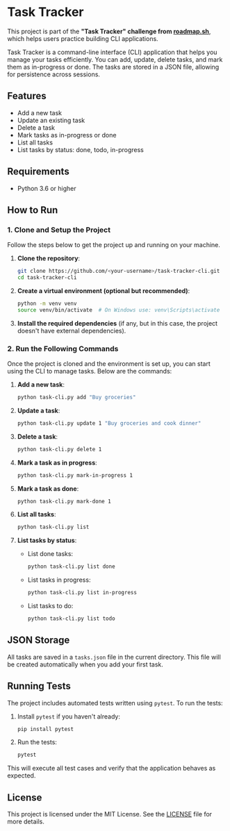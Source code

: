 # Task Tracker

This project is part of the **"Task Tracker" challenge from [roadmap.sh](https://roadmap.sh/projects/task-tracker)**, which helps users practice building CLI applications.

Task Tracker is a command-line interface (CLI) application that helps you manage your tasks efficiently. You can add, update, delete tasks, and mark them as in-progress or done. The tasks are stored in a JSON file, allowing for persistence across sessions.

## Features

- Add a new task
- Update an existing task
- Delete a task
- Mark tasks as in-progress or done
- List all tasks
- List tasks by status: done, todo, in-progress

## Requirements

- Python 3.6 or higher

## How to Run

### 1. Clone and Setup the Project

Follow the steps below to get the project up and running on your machine.

1. **Clone the repository**:

    ```bash
    git clone https://github.com/<your-username>/task-tracker-cli.git
    cd task-tracker-cli
    ```

2. **Create a virtual environment (optional but recommended)**:

    ```bash
    python -m venv venv
    source venv/bin/activate  # On Windows use: venv\Scripts\activate
    ```

3. **Install the required dependencies** (if any, but in this case, the project doesn't have external dependencies).

### 2. Run the Following Commands

Once the project is cloned and the environment is set up, you can start using the CLI to manage tasks. Below are the commands:

1. **Add a new task**:

    ```bash
    python task-cli.py add "Buy groceries"
    ```

2. **Update a task**:

    ```bash
    python task-cli.py update 1 "Buy groceries and cook dinner"
    ```

3. **Delete a task**:

    ```bash
    python task-cli.py delete 1
    ```

4. **Mark a task as in progress**:

    ```bash
    python task-cli.py mark-in-progress 1
    ```

5. **Mark a task as done**:

    ```bash
    python task-cli.py mark-done 1
    ```

6. **List all tasks**:

    ```bash
    python task-cli.py list
    ```

7. **List tasks by status**:

    - List done tasks:
      ```bash
      python task-cli.py list done
      ```

    - List tasks in progress:
      ```bash
      python task-cli.py list in-progress
      ```

    - List tasks to do:
      ```bash
      python task-cli.py list todo
      ```

## JSON Storage

All tasks are saved in a `tasks.json` file in the current directory. This file will be created automatically when you add your first task.

## Running Tests

The project includes automated tests written using `pytest`. To run the tests:

1. Install `pytest` if you haven't already:

    ```bash
    pip install pytest
    ```

2. Run the tests:

    ```bash
    pytest
    ```

This will execute all test cases and verify that the application behaves as expected.

## License

This project is licensed under the MIT License. See the [LICENSE](LICENSE) file for more details.
